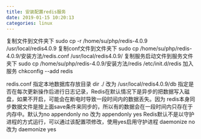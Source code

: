 ```yaml
---
title: 安装配置redis服务
date: 2019-01-15 10:20:13
categories: linux
---
```

复制文件到文件夹下
sudo cp -r /home/su/php/redis-4.0.9 /usr/local/redis4.0.9
复制conf文件到文件夹下
sudo cp /home/su/php/redis-4.0.9/安装方法/redis.conf /usr/local/redis4.0.9/
复制服务启动文件到服务文件夹下
sudo cp /home/su/php/redis-4.0.9/安装方法/redis /etc/init.d/redis
加入服务
chkconfig --add redis

redis.conf
指定本地数据库存放目录
dir ./  改为 /usr/local/redis4.0.9/db
指定是否在每次更新操作后进行日志记录，Redis在默认情况下是异步的把数据写入磁盘，如果不开启，可能会在断电时导致一段时间内的数据丢失。因为 redis本身同步数据文件是按上面save条件来同步的，所以有的数据会在一段时间内只存在于内存中。默认为no
appendonly no 改为 appendonly yes
Redis默认不是以守护进程的方式运行，可以通过该配置项修改，使用yes启用守护进程
daemonize no 改为 daemonize yes
